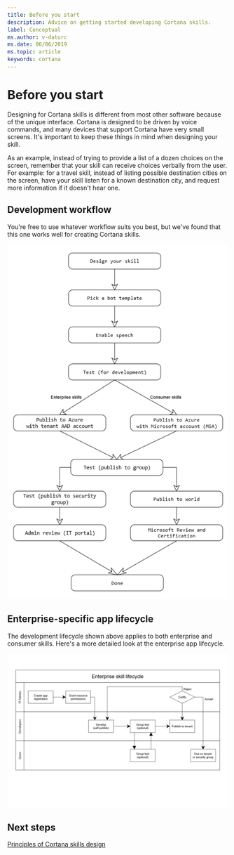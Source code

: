 ```yaml
---
title: Before you start
description: Advice on getting started developing Cortana skills.
label: Conceptual
ms.author: v-daturc
ms.date: 06/06/2019
ms.topic: article
keywords: cortana
---
```


# Before you start

Designing for Cortana skills is different from most other software because of the unique interface. Cortana is designed to be driven by voice commands, and many devices that support Cortana have very small screens. It's important to keep these things in mind when designing your skill.

As an example, instead of trying to provide a list of a dozen choices on the screen, remember that your skill can receive choices verbally from the user. For example: for a travel skill, instead of listing possible destination cities on the screen, have your skill listen for a known destination city, and request more information if it doesn't hear one.

## Development workflow

You're free to use whatever workflow suits you best, but we've found that this one works well for creating Cortana skills.

   ![Development lifecycle](../media/images/development-lifecycle.png)

## Enterprise-specific app lifecycle

The development lifecycle shown above applies to both enterprise and consumer skills. Here's a more detailed look at the enterprise app lifecycle.

![Enterprise skill lifecycle](../media/images/enterprise-app-lifecycle.png)

## Next steps

[Principles of Cortana skills design](../skills/design-principles.md)